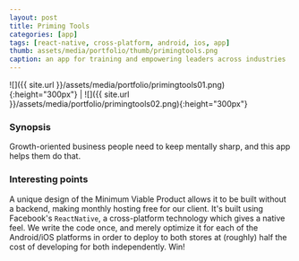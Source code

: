```yaml
---
layout: post
title: Priming Tools
categories: [app]
tags: [react-native, cross-platform, android, ios, app]
thumb: assets/media/portfolio/thumb/primingtools.png
caption: an app for training and empowering leaders across industries
---
```


![]({{ site.url }}/assets/media/portfolio/primingtools01.png){:height="300px"} | ![]({{ site.url }}/assets/media/portfolio/primingtools02.png){:height="300px"}

### Synopsis
Growth-oriented business people need to keep mentally sharp, and this app helps them do that.

### Interesting points
A unique design of the Minimum Viable Product allows it to be built without a backend, making monthly hosting free for our client. It's built using Facebook's `ReactNative`, a cross-platform technology which gives a native feel. We write the code once, and merely optimize it for each of the Android/iOS platforms in order to deploy to both stores at (roughly) half the cost of developing for both independently. Win!
